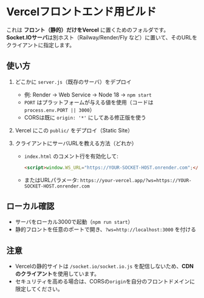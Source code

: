 # Vercelフロントエンド用ビルド

これは **フロント（静的）だけをVercel** に置くためのフォルダです。  
**Socket.IOサーバ**は別ホスト（Railway/Render/Fly など）に置いて、そのURLをクライアントに指定します。

## 使い方

1. どこかに `server.js`（既存のサーバ）をデプロイ  
   - 例: Render → Web Service → Node 18 → `npm start`  
   - `PORT` はプラットフォームが与える値を使用（コードは `process.env.PORT || 3000`）
   - CORSは既に `origin: '*'` にしてある修正版を使う

2. Vercel にこの `public/` をデプロイ（Static Site）

3. クライアントにサーバURLを教える方法（どれか）
   - `index.html` のコメント行を有効化して:  
     ```html
     <script>window.WS_URL="https://YOUR-SOCKET-HOST.onrender.com";</script>
     ```
   - またはURLパラメータ: `https://your-vercel.app/?ws=https://YOUR-SOCKET-HOST.onrender.com`

## ローカル確認
- サーバをローカル3000で起動（`npm run start`）
- 静的フロントを任意のポートで開き、`?ws=http://localhost:3000` を付ける

## 注意
- Vercelの静的サイトは `/socket.io/socket.io.js` を配信しないため、**CDNのクライアント**を使用しています。
- セキュリティを高める場合は、CORSの`origin`を自分のフロントドメインに限定してください。
